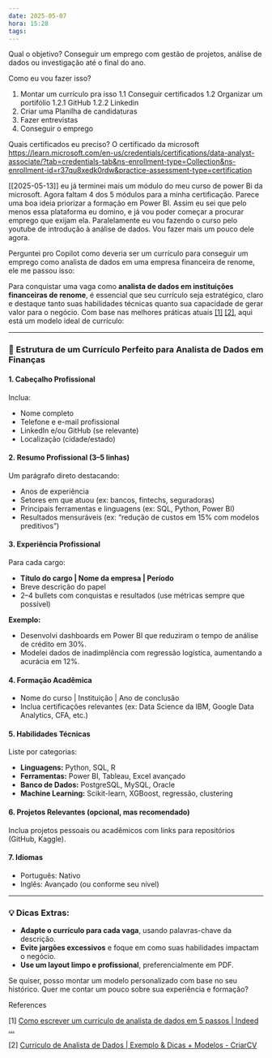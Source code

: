 ```yaml
---
date: 2025-05-07
hora: 15:28
tags:
---
```

Qual o objetivo? Conseguir um emprego com gestão de projetos, análise de dados ou investigação até o final do ano. 

Como eu vou fazer isso?

1. Montar um currículo pra isso
	1.1 Conseguir certificados
	1.2 Organizar um portifólio
		1.2.1 GitHub
		1.2.2 Linkedin
2. Criar uma Planilha de candidaturas
3. Fazer entrevistas
4. Conseguir o emprego


Quais certificados eu preciso?
	O certificado da microsoft 
https://learn.microsoft.com/en-us/credentials/certifications/data-analyst-associate/?tab=credentials-tab&ns-enrollment-type=Collection&ns-enrollment-id=r37qu8xedk0rdw&practice-assessment-type=certification


[[2025-05-13]] eu já terminei mais um módulo do meu curso de power Bi da microsoft. Agora faltam 4 dos 5 módulos para a minha certificação. Parece uma boa ideia priorizar a formação em Power BI. Assim eu sei que pelo menos essa plataforma eu domino, e já vou poder começar a procurar emprego que exijam ela. Paralelamente eu vou fazendo o curso pelo youtube de introdução à análise de dados. Vou fazer mais um pouco dele agora. 


Perguntei pro Copilot como deveria ser um currículo para conseguir um emprego como analista de dados em uma empresa financeira de renome, ele me passou isso:

Para conquistar uma vaga como **analista de dados em instituições financeiras de renome**, é essencial que seu currículo seja estratégico, claro e destaque tanto suas habilidades técnicas quanto sua capacidade de gerar valor para o negócio. Com base nas melhores práticas atuais [[1]](https://br.indeed.com/conselho-de-carreira/curriculos-cartas-apresentacao/curriculo-analista-dados) [[2]](https://criarcv.com/cv/analista-de-dados), aqui está um modelo ideal de currículo:

---

### 📌 **Estrutura de um Currículo Perfeito para Analista de Dados em Finanças**

#### 1. **Cabeçalho Profissional**

Inclua:

- Nome completo
- Telefone e e-mail profissional
- LinkedIn e/ou GitHub (se relevante)
- Localização (cidade/estado)

#### 2. **Resumo Profissional (3–5 linhas)**

Um parágrafo direto destacando:

- Anos de experiência
- Setores em que atuou (ex: bancos, fintechs, seguradoras)
- Principais ferramentas e linguagens (ex: SQL, Python, Power BI)
- Resultados mensuráveis (ex: “redução de custos em 15% com modelos preditivos”)

#### 3. **Experiência Profissional**

Para cada cargo:

- **Título do cargo | Nome da empresa | Período**
- Breve descrição do papel
- 2–4 bullets com conquistas e resultados (use métricas sempre que possível)

**Exemplo:**

- Desenvolvi dashboards em Power BI que reduziram o tempo de análise de crédito em 30%.
- Modelei dados de inadimplência com regressão logística, aumentando a acurácia em 12%.

#### 4. **Formação Acadêmica**

- Nome do curso | Instituição | Ano de conclusão
- Inclua certificações relevantes (ex: Data Science da IBM, Google Data Analytics, CFA, etc.)

#### 5. **Habilidades Técnicas**

Liste por categorias:

- **Linguagens:** Python, SQL, R
- **Ferramentas:** Power BI, Tableau, Excel avançado
- **Banco de Dados:** PostgreSQL, MySQL, Oracle
- **Machine Learning:** Scikit-learn, XGBoost, regressão, clustering

#### 6. **Projetos Relevantes (opcional, mas recomendado)**

Inclua projetos pessoais ou acadêmicos com links para repositórios (GitHub, Kaggle).

#### 7. **Idiomas**

- Português: Nativo
- Inglês: Avançado (ou conforme seu nível)

---

### 💡 Dicas Extras:

- **Adapte o currículo para cada vaga**, usando palavras-chave da descrição.
- **Evite jargões excessivos** e foque em como suas habilidades impactam o negócio.
- **Use um layout limpo e profissional**, preferencialmente em PDF.

Se quiser, posso montar um modelo personalizado com base no seu histórico. Quer me contar um pouco sobre sua experiência e formação?

  
References

[1] [Como escrever um currículo de analista de dados em 5 passos | Indeed ...](https://br.indeed.com/conselho-de-carreira/curriculos-cartas-apresentacao/curriculo-analista-dados)

[2] [Currículo de Analista de Dados | Exemplo & Dicas + Modelos - CriarCV](https://criarcv.com/cv/analista-de-dados)